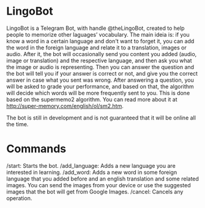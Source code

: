 # LingoBot
LingoBot is a Telegram Bot, with handle @theLingoBot, created to help people to memorize other laguages’ vocabulary. The main ideia is: if you know a word in a certain language and don't want to forget it, you can add the word in the foreign language and relate it to a translation, images or audio. After it, the bot will occasionally send you content you added (audio, image or translation) and the respective language, and then ask you what the image or audio is representing. Then you can answer the question and the bot will tell you if your answer is correct or not, and give you the correct answer in case what you sent was wrong.
After answering a question, you will be asked to grade your performance, and based on that, the algorithm will decide which words will be more frequently sent to you. This is done based on the supermemo2 algorithm. You can read more about it at http://super-memory.com/english/ol/sm2.htm.

The bot is still in development and is not guaranteed that it will be online all the time.
# Commands
/start: Starts the bot.
/add_language: Adds a new language you are interested in learning.
/add_word: Adds a new word in some foreign language that you added before and an english translation and some related images. You can send the images from your device or use the suggested images that the bot will get from Google Images.
/cancel: Cancels any operation.
